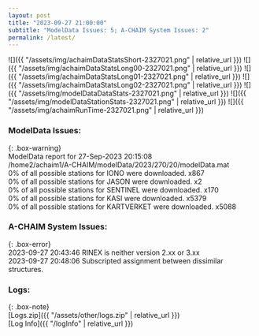 ```yaml
---
layout: post
title: "2023-09-27 21:00:00"
subtitle: "ModelData Issues: 5; A-CHAIM System Issues: 2"
permalink: /latest/
---
```


![]({{ "/assets/img/achaimDataStatsShort-2327021.png" | relative_url }})
![]({{ "/assets/img/achaimDataStatsLong00-2327021.png" | relative_url }})
![]({{ "/assets/img/achaimDataStatsLong01-2327021.png" | relative_url }})
![]({{ "/assets/img/achaimDataStatsLong02-2327021.png" | relative_url }})
![]({{ "/assets/img/modelDataDataStats-2327021.png" | relative_url }})
![]({{ "/assets/img/modelDataStationStats-2327021.png" | relative_url }})
![]({{ "/assets/img/achaimRunTime-2327021.png" | relative_url }})


### ModelData Issues:  
  
{: .box-warning}  
 ModelData report for 27-Sep-2023 20:15:08   
 /home2/achaim1/A-CHAIM/modelData/2023/270/20/modelData.mat   
 0% of all possible stations for IONO were downloaded. x867   
 0% of all possible stations for JASON were downloaded. x2   
 0% of all possible stations for SENTINEL were downloaded. x170   
 0% of all possible stations for KASI were downloaded. x5379   
 0% of all possible stations for KARTVERKET were downloaded. x5088   
  
### A-CHAIM System Issues:  
  
{: .box-error}  
2023-09-27 20:43:46 RINEX is neither version 2.xx or 3.xx  
2023-09-27 20:48:06 Subscripted assignment between dissimilar structures.  

### Logs:  
  
{: .box-note}  
[Logs.zip]({{ "/assets/other/logs.zip" | relative_url }})  
[Log Info]({{ "/logInfo" | relative_url }})  
